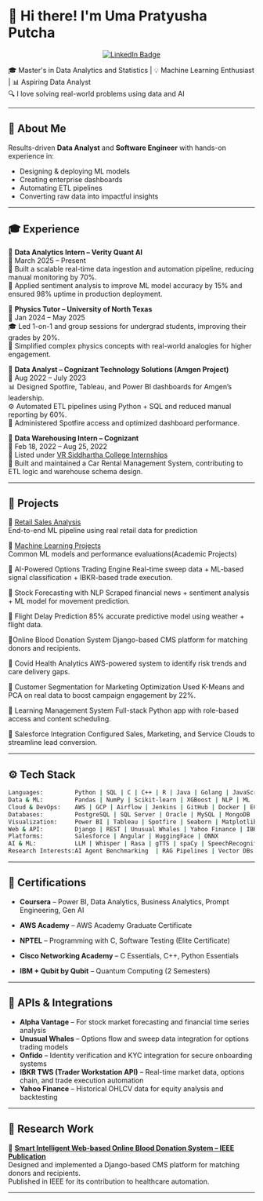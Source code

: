 # 👋 Hi there! I'm Uma Pratyusha Putcha

<p align="center">
  <a href="https://www.linkedin.com/in/uma-pratyusha-putcha-1b44231b6" target="_blank">
    <img src="https://img.shields.io/badge/LINKEDIN-VIEW-blue?style=for-the-badge&logo=linkedin" alt="LinkedIn Badge"/>
  </a>
</p>


🎓 Master's in Data Analytics and Statistics | 💡 Machine Learning Enthusiast | 📊 Aspiring Data Analyst  
🔍 I love solving real-world problems using data and AI

---
## 💼 About Me

Results-driven **Data Analyst** and **Software Engineer** with hands-on experience in:
- Designing & deploying ML models  
- Creating enterprise dashboards  
- Automating ETL pipelines  
- Converting raw data into impactful insights  

---

## 🎓 Experience

🔸 **Data Analytics Intern – Verity Quant AI**  
📅 March 2025 – Present  
🚀 Built a scalable real-time data ingestion and automation pipeline, reducing manual monitoring by 70%.  
🧠 Applied sentiment analysis to improve ML model accuracy by 15% and ensured 98% uptime in production deployment.

🔸 **Physics Tutor – University of North Texas**  
📅 Jan 2024 – May 2025  
🎓 Led 1-on-1 and group sessions for undergrad students, improving their grades by 20%.  
📘 Simplified complex physics concepts with real-world analogies for higher engagement.

🔸 **Data Analyst – Cognizant Technology Solutions (Amgen Project)**  
📅 Aug 2022 – July 2023  
📊 Designed Spotfire, Tableau, and Power BI dashboards for Amgen’s leadership.  
⚙️ Automated ETL pipelines using Python + SQL and reduced manual reporting by 60%.  
🧩 Administered Spotfire access and optimized dashboard performance.

🔸 **Data Warehousing Intern – Cognizant**  
📅 Feb 18, 2022 – Aug 25, 2022  
🏫 Listed under [VR Siddhartha College Internships](https://www.vrsiddhartha.ac.in/it/internships-2020-21-b-tech/)  
🚗 Built and maintained a Car Rental Management System, contributing to ETL logic and warehouse schema design.

---
## 🚀 Projects

🔹 [Retail Sales Analysis](https://github.com/pratyusha56/Retail-Sales-Analysis)  
End-to-end ML pipeline using real retail data for prediction

🔹 [Machine Learning Projects](https://github.com/pratyusha56/Machine-Learning-)  
Common ML models and performance evaluations(Academic Projects)

🔹 AI-Powered Options Trading Engine
Real-time sweep data + ML-based signal classification + IBKR-based trade execution.

🔹 Stock Forecasting with NLP
Scraped financial news + sentiment analysis + ML model for movement prediction.

🔹 Flight Delay Prediction
85% accurate predictive model using weather + flight data.

🔹Online Blood Donation System
Django-based CMS platform for matching donors and recipients.

🔹 Covid Health Analytics
AWS-powered system to identify risk trends and care delivery gaps.

🔹 Customer Segmentation for Marketing Optimization
Used K-Means and PCA on real data to boost campaign engagement by 22%.

🔹 Learning Management System
Full-stack Python app with role-based access and content scheduling.

🔹 Salesforce Integration
Configured Sales, Marketing, and Service Clouds to streamline lead conversion.

---

## ⚙️ Tech Stack

```bash
Languages:         Python | SQL | C | C++ | R | Java | Golang | JavaScript | MATLAB 
Data & ML:         Pandas | NumPy | Scikit-learn | XGBoost | NLP | ML  | Seaborn | Matplotlib 
Cloud & DevOps:    AWS | GCP | Airflow | Jenkins | GitHub | Docker | EC2 | S3  
Databases:         PostgreSQL | SQL Server | Oracle | MySQL | MongoDB  
Visualization:     Power BI | Tableau | Spotfire | Seaborn | Matplotlib  | QlikView
Web & API:         Django | REST | Unusual Whales | Yahoo Finance | IBKR TWS
Platforms:         Salesforce | Angular | HuggingFace | ONNX
AI & ML:           LLM | Whisper | Rasa | gTTS | spaCy | SpeechRecognition | NLP | Computer Vision | Open AI
Research Interests:AI Agent Benchmarking  | RAG Pipelines | Vector DBs

```
---
## 📜 Certifications

- **Coursera** – Power BI, Data Analytics, Business Analytics, Prompt Engineering, Gen AI

- **AWS Academy** – AWS Academy Graduate Certificate

- **NPTEL** – Programming with C, Software Testing (Elite Certificate)

- **Cisco Networking Academy** – C Essentials, C++, Python Essentials

- **IBM + Qubit by Qubit** – Quantum Computing (2 Semesters)
  
---
## 🔌 APIs & Integrations

- **Alpha Vantage** – For stock market forecasting and financial time series analysis  
- **Unusual Whales** – Options flow and sweep data integration for options trading models  
- **Onfido** – Identity verification and KYC integration for secure onboarding systems  
- **IBKR TWS (Trader Workstation API)** – Real-time market data, options chain, and trade execution automation  
- **Yahoo Finance** – Historical OHLCV data for equity analysis and backtesting

---
## 🧪 Research Work

🔬 **[Smart Intelligent Web-based Online Blood Donation System – IEEE Publication](https://ieeexplore.ieee.org/document/9591811)**  
Designed and implemented a Django-based CMS platform for matching donors and recipients.  
Published in IEEE for its contribution to healthcare automation.

---

